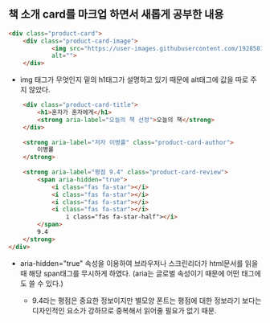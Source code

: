 ## 책 소개 card를 마크업 하면서 새롭게 공부한 내용

```html
<div class="product-card">
    <div class="product-card-image">
            <img src="https://user-images.githubusercontent.com/19285811/69318246-becd7980-0c77-11ea-8324-6c43e2de8cf2.png"
            alt="">
    </div>
```

- img 태그가 무엇인지 밑의 h1태그가 설명하고 있기 때문에 alt태그에 값을 따로 주지 않았다.

```html
    <div class="product-card-title">
        <h1>혼자가 혼자에게</h1>
        <strong aria-label="오늘의 책 선정">오늘의 책</strong>
    </div>
    
    <strong aria-label="저자 이병률" class="product-card-author"> 
        이병률
    </strong>
        
    <strong aria-label="평점 9.4" class="product-card-review">
        <span aria-hidden="true">
            <i class="fas fa-star"></i>
            <i class="fas fa-star"></i>
            <i class="fas fa-star"></i>
            <i class="fas fa-star"></i>
                i class="fas fa-star-half"></i>
        </span>
        9.4
    </strong>
</div>
```

- aria-hidden="true" 속성을 이용하여 브라우저나 스크린리더가 html문서를 읽을 때 해당 span태그를 무시하게 하였다.
(aria는 글로벌 속성이기 때문에 어떤 태그에도 쓸 수 있다.)

    - 9.4라는 평점은 중요한 정보이지만 별모양 폰트는 평점에 대한 정보라기 보다는 디자인적인 요소가 강하므로 중복해서 읽어줄 필요가 없기 때문.

    
